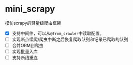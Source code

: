 # mini_scrapy
模仿scrapy的轻量级爬虫框架

- [x] 支持中间件，可以从`@from_crawler`中读取配置。
- [ ] 实现断点续爬/爬虫中断之后恢复爬取队列和记录已爬取的队列
- [ ] 合并ORM到爬虫
- [ ] 实现批量入库
- [ ] 支持断线重连
